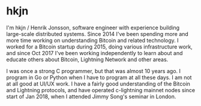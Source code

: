 # hkjn

I'm hkjn / Henrik Jonsson, software engineer with experience building large-scale distributed systems. Since 2014
I've been spending more and more time working on understanding Bitcoin and related technology. I worked for a
Bitcoin startup during 2015, doing various infrastructure work, and since Oct 2017 I've been working independently
to learn about and educate others about Bitcoin, Lightning Network and other areas.

I was once a strong C programmer, but that was almost 10 years ago. I program in Go or Python when I have to program
at all these days. I am not at all good at UI/UX work. I have a fairly good understanding of the Bitcoin and Lightning
protocols, and have operated c-lightning mainnet nodes since start of Jan 2018, when I attended Jimmy Song's seminar
in London.
